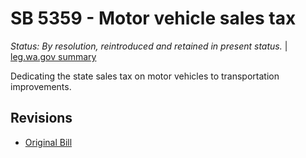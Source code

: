 # SB 5359 - Motor vehicle sales tax
*Status: By resolution, reintroduced and retained in present status.* | [leg.wa.gov summary](https://app.leg.wa.gov/billsummary?BillNumber=5359&Year=2021)

Dedicating the state sales tax on motor vehicles to transportation improvements.

## Revisions
* [Original Bill](1/)